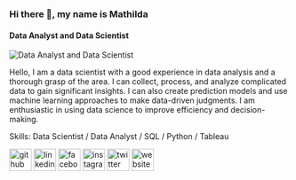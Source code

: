 ### Hi there 👋, my name is Mathilda
#### Data Analyst and Data Scientist
![Data Analyst and Data Scientist](https://encrypted-tbn0.gstatic.com/images?q=tbn:ANd9GcQzphcM202ZJuS-42kN6K4KpXJMOZrs2qo1r_JbXAvGcV0Ux5owhcSYPB6bHb2ajYLvVYs&usqp=CAU)

Hello, I am a data scientist with a good experience in data analysis and a thorough grasp of the area. I can collect, process, and analyze complicated data to gain significant insights. I can also create prediction models and use machine learning approaches to make data-driven judgments. I am enthusiastic in using data science to improve efficiency and decision-making.

Skills: Data Scientist / Data Analyst / SQL / Python / Tableau



[<img src='https://cdn.jsdelivr.net/npm/simple-icons@3.0.1/icons/github.svg' alt='github' height='40'>](https://github.com/Mathilda28)  [<img src='https://cdn.jsdelivr.net/npm/simple-icons@3.0.1/icons/linkedin.svg' alt='linkedin' height='40'>](https://www.linkedin.com/in/https://www.linkedin.com/in/mathilda28//)  [<img src='https://cdn.jsdelivr.net/npm/simple-icons@3.0.1/icons/facebook.svg' alt='facebook' height='40'>](https://www.facebook.com/Mathilda_Hosiana_Tambun )  [<img src='https://cdn.jsdelivr.net/npm/simple-icons@3.0.1/icons/instagram.svg' alt='instagram' height='40'>](https://www.instagram.com/mathildatambun/)  [<img src='https://cdn.jsdelivr.net/npm/simple-icons@3.0.1/icons/twitter.svg' alt='twitter' height='40'>](https://twitter.com/Mathilda_Hosiana_Tambun)  [<img src='https://cdn.jsdelivr.net/npm/simple-icons@3.0.1/icons/icloud.svg' alt='website' height='40'>](https://github.com/Mathilda28)  

